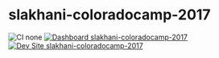 # slakhani-coloradocamp-2017

![CI none](https://img.shields.io/badge/ci-none-orange.svg)
[![Dashboard slakhani-coloradocamp-2017](https://img.shields.io/badge/dashboard-slakhani_coloradocamp_2017-yellow.svg)](https://dashboard.pantheon.io/sites/cbafeef7-e494-44d6-82e6-3f8fe97d885a#dev/code)
[![Dev Site slakhani-coloradocamp-2017](https://img.shields.io/badge/site-slakhani_coloradocamp_2017-blue.svg)](http://dev-slakhani-coloradocamp-2017.pantheonsite.io/)